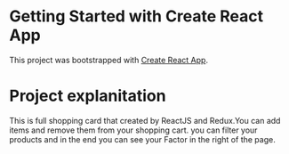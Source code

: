 # Getting Started with Create React App

This project was bootstrapped with [Create React App](https://github.com/facebook/create-react-app).

# Project explanitation

This is full shopping card that created by ReactJS and Redux.You can add items and remove them from your shopping cart.
you can filter your products and in the end you can see your Factor in the right of the page.

